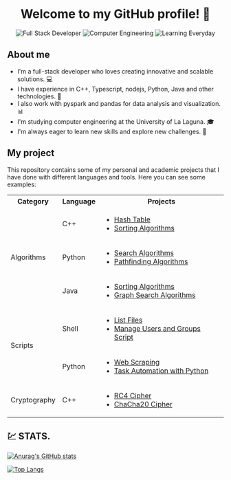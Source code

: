 <h1 align="center">Welcome to my GitHub profile! 👋</h1>

<p align="center">
  <img src="https://img.shields.io/badge/Full%20Stack-Developer-blue" alt="Full Stack Developer">
  <img src="https://img.shields.io/badge/Computer-Engineering-orange" alt="Computer Engineering">
  <img src="https://img.shields.io/badge/Learning-Everyday-green" alt="Learning Everyday">
</p>

## About me

- I'm a full-stack developer who loves creating innovative and scalable solutions. 💻
- I have experience in C++, Typescript, nodejs, Python, Java and other technologies. 🚀
- I also work with pyspark and pandas for data analysis and visualization. 📊
- I'm studying computer engineering at the University of La Laguna. 🎓
- I'm always eager to learn new skills and explore new challenges. 🌱

## My project

This repository contains some of my personal and academic projects that I have done with different languages and tools. Here you can see some examples:

<table>
  <tr>
    <th>Category</th>
    <th>Language</th>
    <th>Projects</th>
  </tr>
  <tr>
    <td rowspan="3">Algorithms</td>
    <td>C++</td>
    <td>
      <ul>
        <li><a href="https://github.com/stephaniearismendi/TablaHash">Hash Table</a></li>
        <li><a href="https://github.com/stephaniearismendi/Sorting">Sorting Algorithms</a></li>
      </ul>
    </td>
  </tr>
  <tr>
    <td>Python</td>
    <td>
      <ul>
        <li><a href="https://github.com/stephaniearismendi/Algoritmos-de-busqueda">Search Algorithms</a></li>
        <li><a href="https://github.com/stephaniearismendi/Algoritmos-de-rutas">Pathfinding Algorithms</a></li>
      </ul>
    </td>
  </tr>
  <tr>
    <td>Java</td>
    <td>
      <ul>
        <li><a href="https://github.com/stephaniearismendi/Algoritmos-de-ordenacion">Sorting Algorithms</a></li>
        <li><a href="https://github.com/stephaniearismendi/Algoritmos-de-busqueda-en-grafos">Graph Search Algorithms</a></li>
      </ul>
    </td>
  </tr>
  <tr>
    <td rowspan="2">Scripts</td>
    <td>Shell</td>
    <td>
      <ul>
        <li><a href="https://github.com/stephaniearismendi/sistemasoperativos">List Files</a></li>
        <li><a href="https://github.com/stephaniearismendi/administracion_de_sistemas">Manage Users and Groups Script</a></li> 
      </ul> 
    </td> 
  </tr> 
  <tr> 
    <td>Python</td> 
    <td> 
      <ul> 
        <li><a href="https://github.com/stephaniearismendi/WebScraping">Web Scraping</a></li> 
        <li><a href="https://github.com/stephaniearismendi/Automatizacion-de-tareas-con-Python">Task Automation with Python</a></li> 
      </ul> 
    </td> 
  </tr> 
  <tr> 
    <td>Cryptography</td> 
    <td>C++</td> 
    <td> 
      <ul> 
        <li><a href="https://github.com/stephaniearismendi/RC4-SSI">RC4 Cipher</a></li> 
        <li><a href="https://github.com/stephaniearismendi/ChaCha20">ChaCha20 Cipher</a></li> 
      </ul> 
    </td> 
  </tr> 
</table>

## :chart:	STATS.    
[![Anurag's GitHub stats](https://github-readme-stats.vercel.app/api?username=stephaniearismendi)](https://github.com/anuraghazra/github-readme-stats)       
        
[![Top Langs](https://github-readme-stats.vercel.app/api/top-langs/?username=stephaniearismendi)](https://github.com/anuraghazra/github-readme-stats)

    
